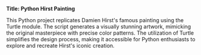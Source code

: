 **Title: Python Hirst Painting**

This Python project replicates Damien Hirst's famous painting using the Turtle module. The script generates a visually stunning artwork, mimicking the original masterpiece with precise color patterns. The utilization of Turtle simplifies the design process, making it accessible for Python enthusiasts to explore and recreate Hirst's iconic creation.
